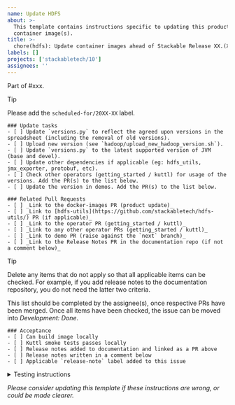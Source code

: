 ```yaml
---
name: Update HDFS
about: >-
  This template contains instructions specific to updating this product and/or
  container image(s).
title: >-
  chore(hdfs): Update container images ahead of Stackable Release XX.(X)X
labels: []
projects: ['stackabletech/10']
assignees: ''
---
```


Part of #xxx.

> [!TIP]
> Please add the `scheduled-for/20XX-XX` label.

```[tasklist]
### Update tasks
- [ ] Update `versions.py` to reflect the agreed upon versions in the spreadsheet (including the removal of old versions).
- [ ] Upload new version (see `hadoop/upload_new_hadoop_version.sh`).
- [ ] Update `versions.py` to the latest supported version of JVM (base and devel).
- [ ] Update other dependencies if applicable (eg: hdfs_utils, jmx_exporter, protobuf, etc).
- [ ] Check other operators (getting_started / kuttl) for usage of the versions. Add the PR(s) to the list below.
- [ ] Update the version in demos. Add the PR(s) to the list below.
```

```[tasklist]
### Related Pull Requests
- [ ] _Link to the docker-images PR (product update)_
- [ ] _Link to [hdfs-utils](https://github.com/stackabletech/hdfs-utils/) PR (if applicable)_
- [ ] _Link to the operator PR (getting_started / kuttl)_
- [ ] _Link to any other operator PRs (getting_started / kuttl)_
- [ ] _Link to demo PR (raise against the `next` branch)_
- [ ] _Link to the Release Notes PR in the documentation repo (if not a comment below)_
```

> [!TIP]
> Delete any items that do not apply so that all applicable items can be checked.
> For example, if you add release notes to the documentation repository, you do not need the latter two criteria.

This list should be completed by the assignee(s), once respective PRs have been merged. Once all items have been checked, the issue can be moved into _Development: Done_.

```[tasklist]
### Acceptance
- [ ] Can build image locally
- [ ] Kuttl smoke tests passes locally
- [ ] Release notes added to documentation and linked as a PR above
- [ ] Release notes written in a comment below
- [ ] Applicable `release-note` label added to this issue
```

<details>
<summary>Testing instructions</summary>

```shell
# See the latest version at https://pypi.org/project/image-tools-stackabletech/
pip install image-tools-stackabletech==0.0.12

bake --product hadoop=x.y.z # where x.y.z is the new version added in this PR

kind load docker-image docker.stackable.tech/stackable/hadoop:x.y.z-stackable0.0.0-dev

# Change directory into the hdfs-operator repository and update the
# product version in tests/test-definition.yaml
./scripts/run-tests --test-suite smoke-latest # or similar
```

</details>

_Please consider updating this template if these instructions are wrong, or
could be made clearer._
